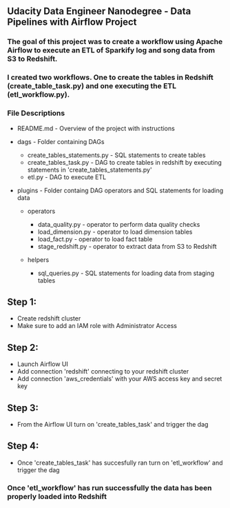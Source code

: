 ## Udacity Data Engineer Nanodegree - Data Pipelines with Airflow Project 

### The goal of this project was to create a workflow using Apache Airflow to execute an ETL of Sparkify log and song data from S3 to Redshift. 

### I created two workflows. One to create the tables in Redshift (create_table_task.py) and one executing the ETL (etl_workflow.py). 

### File Descriptions
* README.md - Overview of the project with instructions
    
* dags - Folder containing DAGs
   * create_tables_statements.py - SQL statements to create tables
   * create_tables_task.py - DAG to create tables in redshift by executing statements in 'create_tables_statements.py'
   * etl.py - DAG to execute ETL
     
* plugins - Folder containg DAG operators and SQL statements for loading data
   * operators 
        * data_quality.py     - operator to perform data quality checks
        * load_dimension.py   - operator to load dimension tables 
        * load_fact.py        - operator to load fact table
        * stage_redshift.py   - operator to extract data from S3 to Redshift
            
  * helpers 
       * sql_queries.py - SQL statements for loading data from staging tables 
            
## Step 1: 
  * Create redshift cluster
  * Make sure to add an IAM role with Administrator Access
    
## Step 2: 
  * Launch Airflow UI 
  * Add connection 'redshift' connecting to your redshift cluster
  * Add connection 'aws_credentials' with your AWS access key and secret key 

## Step 3: 
  * From the Airflow UI turn on 'create_tables_task' and trigger the dag
 
## Step 4: 
  * Once 'create_tables_task' has succesfully ran turn on 'etl_workflow' and trigger the dag

### Once 'etl_workflow' has run successfully the data has been properly loaded into Redshift 
